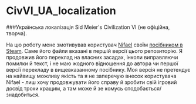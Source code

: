 # CivVI_UA_localization
###Українська локалізація Sid Meier's Civilization VI (не офіційна, творча).

На цю роботу мене змотивував користувач [Nifael](https://www.patreon.com/nifael) своїм [посібником в Steam](https://steamcommunity.com/sharedfiles/filedetails/?id=2868716728). Саме його файли вказані в першій версії цього репозиторію.
Я продовжив його переклад на власних засадах, інколи виправляючи помилки й текст, і не маю жодного відношення до автора чи першої версії перекладу в вищевказанному посібнику. Моя версія не претендує на найвищу можливу якість та я не заперечую внесок користувача Nifael - лиш хочу продовжувати його справу й зробити свій ігровий досвід трохи кращим, а там може й зе комусь сподобається/знадобиться.
